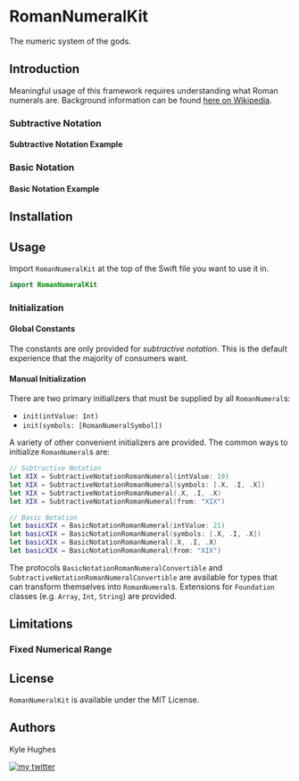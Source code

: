 # RomanNumeralKit

The numeric system of the gods.

## Introduction

Meaningful usage of this framework requires understanding what Roman numerals are. Background information can be found [here on Wikipedia](https://en.wikipedia.org/wiki/Roman_numerals).

### Subtractive Notation

#### Subtractive Notation Example

### Basic Notation

#### Basic Notation Example

## Installation

## Usage

Import `RomanNumeralKit` at the top of the Swift file you want to use it in.

```swift
import RomanNumeralKit
```

### Initialization

#### Global Constants

The constants are only provided for *subtractive notation*. This is the default experience that the majority of consumers want.

#### Manual Initialization

There are two primary initializers that must be supplied by all `RomanNumeral`s:
- `init(intValue: Int)`
- `init(symbols: [RomanNumeralSymbol])`

A variety of other convenient initializers are provided. The common ways to initialize `RomanNumeral`s are:

```swift
// Subtractive Notation
let XIX = SubtractiveNotationRomanNumeral(intValue: 19)
let XIX = SubtractiveNotationRomanNumeral(symbols: [.X, .I, .X])
let XIX = SubtractiveNotationRomanNumeral(.X, .I, .X)
let XIX = SubtractiveNotationRomanNumeral(from: "XIX")

// Basic Notation
let basicXIX = BasicNotationRomanNumeral(intValue: 21)
let basicXIX = BasicNotationRomanNumeral(symbols: [.X, .I, .X])
let basicXIX = BasicNotationRomanNumeral(.X, .I, .X)
let basicXIX = BasicNotationRomanNumeral(from: "XIX")
```

The protocols `BasicNotationRomanNumeralConvertible` and `SubtractiveNotationRomanNumeralConvertible` are available for types that can transform themselves into `RomanNumeral`s. Extensions for `Foundation` classes (e.g. `Array`, `Int`, `String`) are provided.

## Limitations

### Fixed Numerical Range

## License

`RomanNumeralKit` is available under the MIT License.

## Authors

Kyle Hughes

[![my twitter][1.1]][1]

[1.1]: https://img.shields.io/badge/Twitter-@KyleHughes-blue.svg?style=flat-square
[1]: https://www.twitter.com/KyleHughes